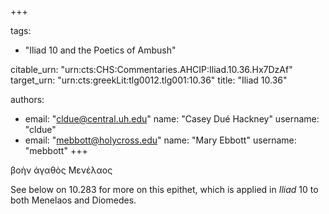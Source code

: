 +++

tags:
- "Iliad 10 and the Poetics of Ambush"

citable_urn: "urn:cts:CHS:Commentaries.AHCIP:Iliad.10.36.Hx7DzAf"
target_urn: "urn:cts:greekLit:tlg0012.tlg001:10.36"
title: "Iliad 10.36"

authors:
- email: "cldue@central.uh.edu"
  name: "Casey Dué Hackney"
  username: "cldue"
- email: "mebbott@holycross.edu"
  name: "Mary Ebbott"
  username: "mebbott"
+++

<p>βοὴν ἀγαθὸς Μενέλαος  </p><p>See below on 10.283 for more on this epithet, which is applied in <em>Iliad</em> 10 to both Menelaos and Diomedes. </p>